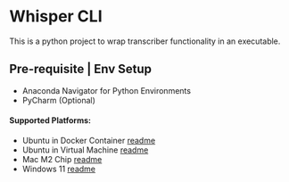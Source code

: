 # Whisper CLI

This is a python project to wrap transcriber functionality in an executable.

## Pre-requisite | Env Setup

- Anaconda Navigator for Python Environments
- PyCharm (Optional)

#### Supported Platforms:

- Ubuntu in Docker Container [readme](docs/ubuntu/readme_whisper_exec_mac_docker_ubuntu.md)
- Ubuntu in Virtual Machine [readme](docs/ubuntu/readme_whisper_exec_ubuntu.md)
- Mac M2 Chip [readme](docs/mac/readme_whisper_exec_mac.md)
- Windows 11 [readme](docs/win/readme_whisper_exec_win.md)
